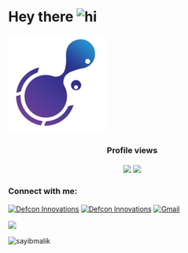 <h1> Hey there <img src="https://user-images.githubusercontent.com/1303154/88677602-1635ba80-d120-11ea-84d8-d263ba5fc3c0.gif" width="28px" alt="hi"> </h1>

<img src="https://raw.githubusercontent.com/sayibmalik/sayibmalik/main/Defconlogo.jpg" alt="gif">
<h3> <p align="center"> 
 Profile views<br><br> <img src="https://profile-counter.glitch.me/sayibmalik/count.svg" /> <img src="https://github.com/TheDudeThatCode/TheDudeThatCode/blob/master/Assets/Earth.gif" width="30px">
</p> </h3>

<h3 align="left">Connect with me:</h3>
<p align="left">

<a href="https://www.linkedin.com/company/prodigytechies/about/" target="blank"><img align="center" src="https://raw.githubusercontent.com/rahuldkjain/github-profile-readme-generator/master/src/images/icons/Social/linked-in-alt.svg" alt="Defcon Innovations" height="35" width="40" /></a>
<a href="https://www.instagram.com/defcon.innovations/" target="blank"><img align="center" src="https://raw.githubusercontent.com/rahuldkjain/github-profile-readme-generator/master/src/images/icons/Social/instagram.svg" alt="Defcon Innovations" height="40" width="40" /></a>
<a href="mailto:contact@defconinnovations.in" target="_blank"><img align="center" alt="Gmail" height="40" width="40px" src="https://www.svgrepo.com/show/349378/gmail.svg" /></a>
</p>

<img align="center" src="https://github-readme-stats.vercel.app/api?username=sayibmalik&show_icons=true&theme=radical">

<p><img align="center" src="https://github-readme-streak-stats.herokuapp.com/?user=sayibmalik&" alt="sayibmalik" /></p>
